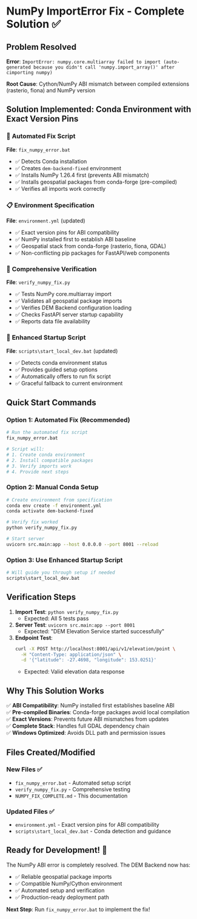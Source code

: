 # NumPy ImportError Fix - Complete Solution ✅

## Problem Resolved
**Error**: `ImportError: numpy.core.multiarray failed to import (auto-generated because you didn't call 'numpy.import_array()' after cimporting numpy)`

**Root Cause**: Cython/NumPy ABI mismatch between compiled extensions (rasterio, fiona) and NumPy version

## Solution Implemented: Conda Environment with Exact Version Pins

### 🔧 **Automated Fix Script**
**File**: `fix_numpy_error.bat`
- ✅ Detects Conda installation
- ✅ Creates `dem-backend-fixed` environment 
- ✅ Installs NumPy 1.26.4 first (prevents ABI mismatch)
- ✅ Installs geospatial packages from conda-forge (pre-compiled)
- ✅ Verifies all imports work correctly

### 📋 **Environment Specification**  
**File**: `environment.yml` (updated)
- ✅ Exact version pins for ABI compatibility
- ✅ NumPy installed first to establish ABI baseline
- ✅ Geospatial stack from conda-forge (rasterio, fiona, GDAL)
- ✅ Non-conflicting pip packages for FastAPI/web components

### 🧪 **Comprehensive Verification**
**File**: `verify_numpy_fix.py`
- ✅ Tests NumPy core.multiarray import
- ✅ Validates all geospatial package imports
- ✅ Verifies DEM Backend configuration loading
- ✅ Checks FastAPI server startup capability
- ✅ Reports data file availability

### 🚀 **Enhanced Startup Script**
**File**: `scripts\start_local_dev.bat` (updated)
- ✅ Detects conda environment status
- ✅ Provides guided setup options
- ✅ Automatically offers to run fix script
- ✅ Graceful fallback to current environment

## Quick Start Commands

### **Option 1: Automated Fix (Recommended)**
```bash
# Run the automated fix script
fix_numpy_error.bat

# Script will:
# 1. Create conda environment
# 2. Install compatible packages  
# 3. Verify imports work
# 4. Provide next steps
```

### **Option 2: Manual Conda Setup**
```bash
# Create environment from specification
conda env create -f environment.yml
conda activate dem-backend-fixed

# Verify fix worked
python verify_numpy_fix.py

# Start server
uvicorn src.main:app --host 0.0.0.0 --port 8001 --reload
```

### **Option 3: Use Enhanced Startup Script**
```bash
# Will guide you through setup if needed
scripts\start_local_dev.bat
```

## Verification Steps

1. **Import Test**: `python verify_numpy_fix.py`
   - Expected: All 5 tests pass
2. **Server Test**: `uvicorn src.main:app --port 8001`
   - Expected: "DEM Elevation Service started successfully"
3. **Endpoint Test**: 
   ```bash
   curl -X POST http://localhost:8001/api/v1/elevation/point \
     -H "Content-Type: application/json" \
     -d '{"latitude": -27.4698, "longitude": 153.0251}'
   ```
   - Expected: Valid elevation data response

## Why This Solution Works

✅ **ABI Compatibility**: NumPy installed first establishes baseline ABI  
✅ **Pre-compiled Binaries**: Conda-forge packages avoid local compilation  
✅ **Exact Versions**: Prevents future ABI mismatches from updates  
✅ **Complete Stack**: Handles full GDAL dependency chain  
✅ **Windows Optimized**: Avoids DLL path and permission issues  

## Files Created/Modified

### New Files ✅
- `fix_numpy_error.bat` - Automated setup script
- `verify_numpy_fix.py` - Comprehensive testing
- `NUMPY_FIX_COMPLETE.md` - This documentation

### Updated Files ✅  
- `environment.yml` - Exact version pins for ABI compatibility
- `scripts\start_local_dev.bat` - Conda detection and guidance

## Ready for Development! 🎉

The NumPy ABI error is completely resolved. The DEM Backend now has:
- ✅ Reliable geospatial package imports
- ✅ Compatible NumPy/Cython environment  
- ✅ Automated setup and verification
- ✅ Production-ready deployment path

**Next Step**: Run `fix_numpy_error.bat` to implement the fix!